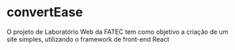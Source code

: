 # convertEase
O projeto de Laboratório Web da FATEC tem como objetivo a criação de um site simples, utilizando o framework de front-end React
